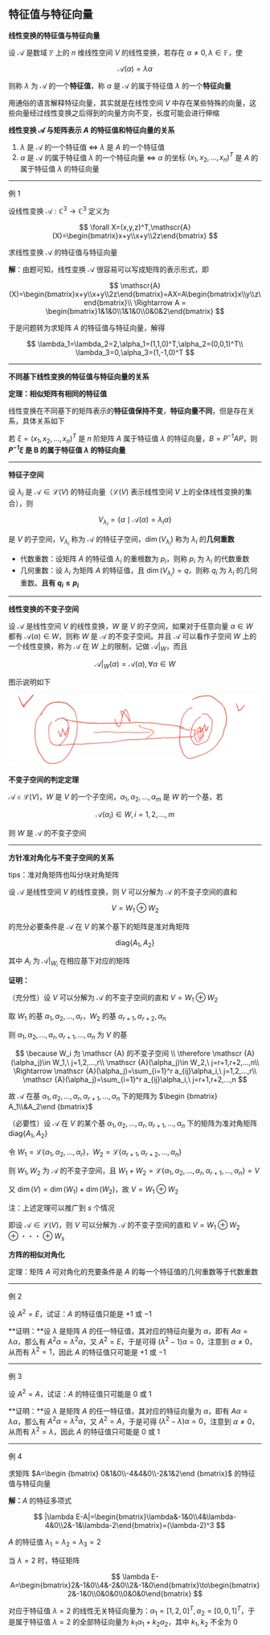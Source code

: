 ## 特征值与特征向量

**线性变换的特征值与特征向量**

设 $\mathscr {A}$ 是数域 $\mathbb {F}$ 上的 $n$ 维线性空间 $V$ 的线性变换，若存在 $\alpha \neq 0, \lambda \in \mathbb {F}$，使

$$
\mathscr{A}(\alpha) = \lambda \alpha
$$

则称 $\lambda$ 为 $\mathscr {A}$ 的一个**特征值**，称 $\alpha$ 是 $\mathscr {A}$ 的属于特征值 $\lambda$ 的一个**特征向量**

用通俗的语言解释特征向量，其实就是在线性空间 $V$ 中存在某些特殊的向量，这些向量经过线性变换之后得到的向量方向不变，长度可能会进行伸缩

**线性变换 $\mathscr {A}$ 与矩阵表示 $A$ 的特征值和特征向量的关系**

1.  $\lambda$ 是 $\mathscr {A}$ 的一个特征值 $\Leftrightarrow$ $\lambda$ 是 $A$ 的一个特征值
2.  $\alpha$ 是 $\mathscr {A}$ 的属于特征值 $\lambda$ 的一个特征向量 $\Leftrightarrow$ $\alpha$ 的坐标 $(x_1,x_2,...,x_n)^T$ 是 $A$ 的属于特征值 $\lambda$ 的特征向量

___

例 1

设线性变换 $\mathscr {A}:\mathbb {C}^3\to \mathbb {C}^3$ 定义为

$$
\forall X=(x,y,z)^T,\mathscr{A}(X)=\begin{bmatrix}x+y\\x+y\\2z\end{bmatrix}
$$

求线性变换 $\mathscr {A}$ 的特征值与特征向量

**解**：由题可知，线性变换 $\mathscr {A}$ 很容易可以写成矩阵的表示形式，即

$$
\mathscr{A}(X)=\begin{bmatrix}x+y\\x+y\\2z\end{bmatrix}=AX=A\begin{bmatrix}x\\y\\z\end{bmatrix}\\
\Rightarrow A = \begin{bmatrix}1&1&0\\1&1&0\\0&0&2\end{bmatrix}
$$

于是问题转为求矩阵 $A$ 的特征值与特征向量，解得

$$
\lambda_1=\lambda_2=2,\alpha_1=(1,1,0)^T,\alpha_2=(0,0,1)^T\\
\lambda_3=0,\alpha_3=(1,-1,0)^T
$$

___

**不同基下线性变换的特征值与特征向量的关系**

**定理：相似矩阵有相同的特征值**

线性变换在不同基下的矩阵表示的**特征值保持不变**，**特征向量不同**，但是存在关系，具体关系如下

若 $\xi=(x_1,x_2,...,x_n)^T$ 是 $n$ 阶矩阵 $A$ 属于特征值 $\lambda$ 的特征向量，$B=P^{-1} AP$，则 **$P^{-1}\xi$ 是 B 的属于特征值 $\lambda$ 的特征向量**

___

**特征子空间**

设 $\lambda_i$ 是 $\mathscr {A}\in \mathcal {L}(V)$ 的特征向量（$\mathcal {L}(V)$ 表示线性空间 $V$ 上的全体线性变换的集合），则

$$
V_{\lambda_i}=\{\alpha\mid \mathscr{A}(\alpha)=\lambda_i\alpha\}
$$

是 $V$ 的子空间，$V_{\lambda_i}$ 称为 $\mathscr {A}$ 的特征子空间，$\dim (V_{\lambda_i})$ 称为 $\lambda_i$ 的**几何重数**

-   代数重数：设矩阵 $A$ 的特征值 $\lambda_i$ 的重根数为 $p_i$，则称 $p_i$ 为 $\lambda_i$ 的代数重数
-   几何重数：设 $\lambda_i$ 为矩阵 $A$ 的特征值，且 $\dim (V_{\lambda_i})=q$，则称 $q_i$ 为 $\lambda_i$ 的几何重数。**且有 $q_i≤p_i$**

___

**线性变换的不变子空间**

设 $\mathscr {A}$ 是线性空间 $V$ 的线性变换，$W$ 是 $V$ 的子空间，如果对于任意向量 $\alpha \in W$ 都有 $\mathscr {A}(\alpha)\in W$，则称 $W$ 是 $\mathscr {A}$ 的不变子空间。并且 $\mathscr {A}$ 可以看作子空间 $W$ 上的一个线性变换，称为 $\mathscr {A}$ 在 $W$ 上的限制，记做 $\mathscr {A}|_W$，而且

$$
\mathscr{A}|_W(\alpha)=\mathscr{A}(\alpha), \forall \alpha \in W
$$

图示说明如下

![](./images/gF5MwQ.png)

**不变子空间的判定定理**

$\mathscr {A}\in \mathcal {L}(V)$，$W$ 是 $V$ 的一个子空间，$\alpha_1,\alpha_2,...,\alpha_m$ 是 $W$ 的一个基，若

$$
\mathscr{A}(\alpha_i)\in W, i=1,2,...,m
$$

则 $W$ 是 $\mathscr {A}$ 的不变子空间

___

**方针准对角化与不变子空间的关系**

tips：准对角矩阵也叫分块对角矩阵

设 $\mathscr {A}$ 是线性空间 $V$ 的线性变换，则 $V$ 可以分解为 $\mathscr {A}$ 的不变子空间的直和

$$
V = W_1 \oplus W_2
$$

的充分必要条件是 $\mathscr {A}$ 在 $V$ 的某个基下的矩阵是准对角矩阵

$$
\text{diag}\{A_1,A_2\}
$$

其中 $A_i$ 为 $\mathscr {A}|_{W_i}$ 在相应基下对应的矩阵

**证明：**

（充分性）设 $V$ 可以分解为 $\mathscr {A}$ 的不变子空间的直和 $V=W_1\oplus W_2$

取 $W_1$ 的基 $\alpha_1,\alpha_2,...,\alpha_r$，$W_2$ 的基 $\alpha_{r+1}, \alpha_{r+2}, \alpha_n$

则 $\alpha_1,\alpha_2,...,\alpha_r,\alpha_{r+1},...,\alpha_{n}$ 为 $V$ 的基

$$
\because W_i 为 \mathscr {A} 的不变子空间 \\
\therefore \mathscr {A}(\alpha_j)\in W_1,\ j=1,2,...,r\\
\mathscr {A}(\alpha_j)\in W_2,\ j=r+1,r+2,...,n\\
\Rightarrow \mathscr {A}(\alpha_j)=\sum_{i=1}^r a_{ij}\alpha_i,\ j=1,2,...,r\\
\mathscr {A}(\alpha_j)=\sum_{i=1}^r a_{ij}\alpha_i,\ j=r+1,r+2,...,n
$$

故 $\mathscr {A}$ 在基 $\alpha_1, \alpha_2,...,\alpha_r,\alpha_{r+1},...,\alpha_n$ 下的矩阵为 $\begin {bmatrix} A_1\\&A_2\end {bmatrix}$

（必要性）设 $\mathscr {A}$ 在 $V$ 的某个基 $\alpha_1,\alpha_2,...,\alpha_r,\alpha_{r+1},...,\alpha_n$ 下的矩阵为准对角矩阵 $\text {diag}\{A_1,A_2\}$

令 $W_1=\mathcal {L}\{\alpha_1,\alpha_2,...,\alpha_r\}$，$W_2=\mathcal {L}\{\alpha_{r+1}, \alpha_{r+2},...,\alpha_n\}$

则 $W_1,W_2$ 为 $\mathscr {A}$ 的不变子空间，且 $W_1+W_2=\mathcal {L}\{\alpha_1,\alpha_2,...,\alpha_r,\alpha_{r+1},...,\alpha_n\}=V$

又 $\dim (V)=\dim (W_1)+\dim (W_2)$，故 $V=W_1\oplus W_2$

注：上述定理可以推广到 $s$ 个情况

即设 $\mathscr {A}\in \mathcal {L}(V)$，则 $V$ 可以分解为 $\mathscr {A}$ 的不变子空间的直和 $V=W_1\oplus W_2\oplus・・・\oplus W_s$

**方阵的相似对角化**

定理：矩阵 $A$ 可对角化的充要条件是 $A$ 的每一个特征值的几何重数等于代数重数

___

例 2

设 $A^2=E$，试证：$A$ 的特征值只能是 $+1$ 或 $-1$

**证明：**设 $\lambda$ 是矩阵 $A$ 的任一特征值，其对应的特征向量为 $\alpha$，即有 $A\alpha=\lambda\alpha$，那么有 $A^2\alpha=\lambda^2\alpha$，又 $A^2=E$，于是可得 $(\lambda^2-1)\alpha=0$，注意到 $\alpha\neq0$，从而有 $\lambda^2=1$，因此 $A$ 的特征值只可能是 $+1$ 或 $-1$

___

例 3

设 $A^2=A$，试证：$A$ 的特征值只可能是 $0$ 或 $1$

**证明：**设 $\lambda$ 是矩阵 $A$ 的任一特征值，其对应的特征向量为 $\alpha$，即有 $A\alpha=\lambda\alpha$，那么有 $A^2\alpha=\lambda^2\alpha$，又 $A^2=A$，于是可得 $(\lambda^2-\lambda)\alpha=0$，注意到 $\alpha\neq0$，从而有 $\lambda^2=\lambda$，因此 $A$ 的特征值只可能是 $0$ 或 $1$

___

例 4

求矩阵 $A=\begin {bmatrix} 0&1&0\\-4&4&0\\-2&1&2\end {bmatrix}$ 的特征值与特征向量

**解：**$A$ 的特征多项式

$$
|\lambda E-A|=\begin{bmatrix}\lambda&-1&0\\4&\lambda-4&0\\2&-1&\lambda-2\end{bmatrix}=(\lambda-2)^3
$$

$A$ 的特征值 $\lambda_1=\lambda_2=\lambda_3=2$

当 $\lambda=2$ 时，特征矩阵

$$
\lambda E-A=\begin{bmatrix}2&-1&0\\4&-2&0\\2&-1&0\end{bmatrix}\to\begin{bmatrix}2&-1&0\\0&0&0\\0&0&0\end{bmatrix}
$$

对应于特征值 $\lambda=2$ 的线性无关特征向量为：$\alpha_1=[1,2,0]^T,\alpha_2=[0,0,1]^T$，于是属于特征值 $\lambda=2$ 的全部特征向量为 $k_1\alpha_1+k_2\alpha_2$，其中 $k_1,k_2$ 不全为 $0$
